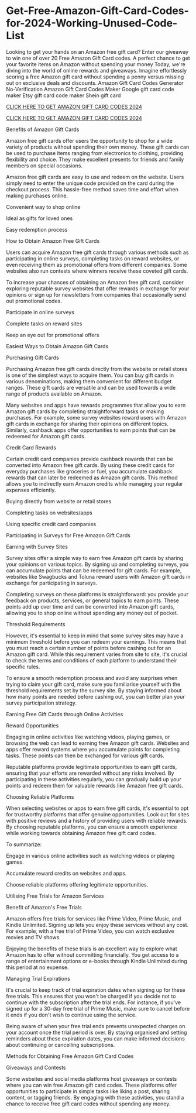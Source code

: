 # Get-Free-Amazon-Gift-Card-Codes-for-2024-Working-Unused-Code-List

Looking to get your hands on an Amazon free gift card? Enter our giveaway to win one of over 20 Free Amazon Gift Card codes. A perfect chance to get your favorite items on Amazon without spending your money Today, we're diving into the world of online rewards and giveaways. Imagine effortlessly scoring a free Amazon gift card without spending a penny versus missing out on exclusive deals and discounts. Amazon Gift Card Codes Generator No-Verification Amazon Gift Card Codes Maker Google gift card code maker Etsy gift card code maker Shein gift card

[CLICK HERE TO GET AMAZON GIFT CARD CODES 2024](https://todayredeem.online/amazongiftcards/)

[CLICK HERE TO GET AMAZON GIFT CARD CODES 2024](https://todayredeem.online/amazongiftcards/)


Benefits of Amazon Gift Cards



Amazon free gift cards offer users the opportunity to shop for a wide variety of products without spending their own money. These gift cards can be used to purchase items ranging from electronics to clothing, providing flexibility and choice. They make excellent presents for friends and family members on special occasions.



Amazon free gift cards are easy to use and redeem on the website. Users simply need to enter the unique code provided on the card during the checkout process. This hassle-free method saves time and effort when making purchases online.



Convenient way to shop online



Ideal as gifts for loved ones



Easy redemption process



How to Obtain Amazon Free Gift Cards



Users can acquire Amazon free gift cards through various methods such as participating in online surveys, completing tasks on reward websites, or even receiving them as promotional offers from different companies. Some websites also run contests where winners receive these coveted gift cards.



To increase your chances of obtaining an Amazon free gift card, consider exploring reputable survey websites that offer rewards in exchange for your opinions or sign up for newsletters from companies that occasionally send out promotional codes.



Participate in online surveys



Complete tasks on reward sites



Keep an eye out for promotional offers



Easiest Ways to Obtain Amazon Gift Cards



Purchasing Gift Cards



Purchasing Amazon free gift cards directly from the website or retail stores is one of the simplest ways to acquire them. You can buy gift cards in various denominations, making them convenient for different budget ranges. These gift cards are versatile and can be used towards a wide range of products available on Amazon.



Many websites and apps have rewards programmes that allow you to earn Amazon gift cards by completing straightforward tasks or making purchases. For example, some survey websites reward users with Amazon gift cards in exchange for sharing their opinions on different topics. Similarly, cashback apps offer opportunities to earn points that can be redeemed for Amazon gift cards.



Credit Card Rewards



Certain credit card companies provide cashback rewards that can be converted into Amazon free gift cards. By using these credit cards for everyday purchases like groceries or fuel, you accumulate cashback rewards that can later be redeemed as Amazon gift cards. This method allows you to indirectly earn Amazon credits while managing your regular expenses efficiently.



Buying directly from website or retail stores



Completing tasks on websites/apps



Using specific credit card companies



Participating in Surveys for Free Amazon Gift Cards



Earning with Survey Sites



Survey sites offer a simple way to earn free Amazon gift cards by sharing your opinions on various topics. By signing up and completing surveys, you can accumulate points that can be redeemed for gift cards. For example, websites like Swagbucks and Toluna reward users with Amazon gift cards in exchange for participating in surveys.



Completing surveys on these platforms is straightforward: you provide your feedback on products, services, or general topics to earn points. These points add up over time and can be converted into Amazon gift cards, allowing you to shop online without spending any money out of pocket.



Threshold Requirements



However, it's essential to keep in mind that some survey sites may have a minimum threshold before you can redeem your earnings. This means that you must reach a certain number of points before cashing out for an Amazon gift card. While this requirement varies from site to site, it's crucial to check the terms and conditions of each platform to understand their specific rules.



To ensure a smooth redemption process and avoid any surprises when trying to claim your gift card, make sure you familiarise yourself with the threshold requirements set by the survey site. By staying informed about how many points are needed before cashing out, you can better plan your survey participation strategy.



Earning Free Gift Cards through Online Activities



Reward Opportunities



Engaging in online activities like watching videos, playing games, or browsing the web can lead to earning free Amazon gift cards. Websites and apps offer reward systems where you accumulate points for completing tasks. These points can then be exchanged for various gift cards.



Reputable platforms provide legitimate opportunities to earn gift cards, ensuring that your efforts are rewarded without any risks involved. By participating in these activities regularly, you can gradually build up your points and redeem them for valuable rewards like Amazon free gift cards.



Choosing Reliable Platforms



When selecting websites or apps to earn free gift cards, it's essential to opt for trustworthy platforms that offer genuine opportunities. Look out for sites with positive reviews and a history of providing users with reliable rewards. By choosing reputable platforms, you can ensure a smooth experience while working towards obtaining Amazon free gift card codes.



To summarize:



Engage in various online activities such as watching videos or playing games.



Accumulate reward credits on websites and apps.



Choose reliable platforms offering legitimate opportunities.



Utilising Free Trials for Amazon Services



Benefit of Amazon's Free Trials



Amazon offers free trials for services like Prime Video, Prime Music, and Kindle Unlimited. Signing up lets you enjoy these services without any cost. For example, with a free trial of Prime Video, you can watch exclusive movies and TV shows.



Enjoying the benefits of these trials is an excellent way to explore what Amazon has to offer without committing financially. You get access to a range of entertainment options or e-books through Kindle Unlimited during this period at no expense.



Managing Trial Expirations



It's crucial to keep track of trial expiration dates when signing up for these free trials. This ensures that you won't be charged if you decide not to continue with the subscription after the trial ends. For instance, if you've signed up for a 30-day free trial of Prime Music, make sure to cancel before it ends if you don't wish to continue using the service.



Being aware of when your free trial ends prevents unexpected charges on your account once the trial period is over. By staying organised and setting reminders about these expiration dates, you can make informed decisions about continuing or cancelling subscriptions.



Methods for Obtaining Free Amazon Gift Card Codes



Giveaways and Contests



Some websites and social media platforms host giveaways or contests where you can win free Amazon gift card codes. These platforms offer opportunities to participate in simple tasks like liking a post, sharing content, or tagging friends. By engaging with these activities, you stand a chance to receive free gift card codes without spending any money.
